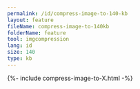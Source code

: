 ```yaml
---
permalink: /id/compress-image-to-140-kb
layout: feature
fileName: compress-image-to-140kb
folderName: feature
tool: imgcompression
lang: id
size: 140
type: kb
---
```


{%- include compress-image-to-X.html -%}
